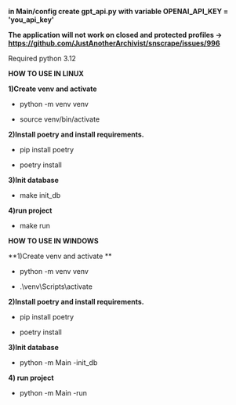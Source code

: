 
**in Main/config create gpt_api.py**
**with variable OPENAI_API_KEY = 'you_api_key'**

**The application will not work on closed and protected profiles -> https://github.com/JustAnotherArchivist/snscrape/issues/996**

Required python 3.12

**HOW TO USE IN LINUX**

**1)Create venv and activate**

* python -m venv venv

* source venv/bin/activate

**2)Install poetry and install requirements.**

* pip install poetry

* poetry install

**3)Init database**

* make init_db

**4)run project**

* make run

**HOW TO USE IN WINDOWS**

**1)Create venv and activate
**
* python -m venv venv

* .\venv\Scripts\activate

**2)Install poetry and install requirements.**

* pip install poetry

* poetry install

**3)Init database**

* python -m Main -init_db

**4) run project**

* python -m Main -run
